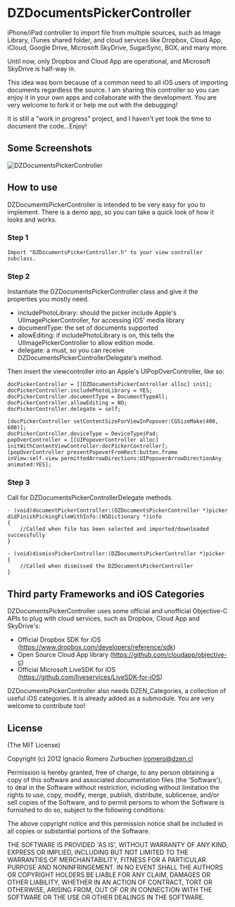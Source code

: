 # DZDocumentsPickerController

iPhone/iPad controller to import file from multiple sources, such as Image Library, iTunes shared folder, and cloud services like Dropbox, Cloud App, iCloud, Google Drive, Microsoft SkyDrive, SugarSync, BOX, and many more.

Until now, only Dropbox and Cloud App are operational, and Microsoft SkyDrive is half-way in.

This idea was born because of a common need to all iOS users of importing documents regardless the source. I am sharing this controller so you can enjoy it in your own apps and collaborate with the development. You are very welcome to fork it or help me out with the debugging!

It is still a "work in progress" project, and I haven't yet took the time to document the code…Enjoy!

## Some Screenshots
![DZDocumentsPickerController](http://www.dzen.cl/github/DZDocumentsPickerController.jpg)

## How to use
DZDocumentsPickerController is intended to be very easy for you to implement.
There is a demo app, so you can take a quick look of how it looks and works.

### Step 1
```
Import "DZDocumentsPickerController.h" to your view controller subclass.
```

### Step 2
Instantiate the DZDocumentsPickerController class and give it the properties you mostly need.
- includePhotoLibrary: should the picker include Apple's UIImagePickerController, for accessing iOS' media library
- documentType: the set of documents supported
- allowEditing: if includePhotoLibrary is on, this tells the UIImagePickerController to allow edition mode.
- delegate: a must, so you can receive DZDocumentsPickerControllerDelegate's method.

Then insert the viewcontroller into an Apple's UIPopOverController, like so:
```
docPickerController = [[DZDocumentsPickerController alloc] init];
docPickerController.includePhotoLibrary = YES;
docPickerController.documentType = DocumentTypeAll;
docPickerController.allowEditing = NO;
docPickerController.delegate = self;
    
[docPickerController setContentSizeForViewInPopover:CGSizeMake(400, 600)];
docPickerController.deviceType = DeviceTypeiPad;
popOverController = [[UIPopoverController alloc] initWithContentViewController:docPickerController];
[popOverController presentPopoverFromRect:button.frame inView:self.view permittedArrowDirections:UIPopoverArrowDirectionAny animated:YES];
```

### Step 3
Call for DZDocumentsPickerControllerDelegate methods.
```
- (void)documentPickerController:(DZDocumentsPickerController *)picker didFinishPickingFileWithInfo:(NSDictionary *)info
{
    //Called when file has been selected and imported/downloaded successfully
}

- (void)dismissPickerController:(DZDocumentsPickerController *)picker
{
    //Called when dismissed the DZDocumentsPickerController
}
```

## Third party Frameworks and iOS Categories

DZDocumentsPickerController uses some official and unofficial Objective-C APIs to plug with cloud services, such as Dropbox, Cloud App and SkyDrive's:
- Official Dropbox SDK for iOS (https://www.dropbox.com/developers/reference/sdk)
- Open Source Cloud App library (https://github.com/cloudapp/objective-c)
- Official Microsoft LiveSDK for iOS (https://github.com/liveservices/LiveSDK-for-iOS)

DZDocumentsPickerController also needs DZEN_Categories, a collection of useful iOS categories. It is already added as a submodule. You are very welcome to contribute too!

## License
(The MIT License)

Copyright (c) 2012 Ignacio Romero Zurbuchen <iromero@dzen.cl>

Permission is hereby granted, free of charge, to any person obtaining a copy of this software and associated documentation files (the 'Software'), to deal in the Software without restriction, including without limitation the rights to use, copy, modify, merge, publish, distribute, sublicense, and/or sell copies of the Software, and to permit persons to whom the Software is furnished to do so, subject to the following conditions:

The above copyright notice and this permission notice shall be included in all copies or substantial portions of the Software.

THE SOFTWARE IS PROVIDED 'AS IS', WITHOUT WARRANTY OF ANY KIND, EXPRESS OR IMPLIED, INCLUDING BUT NOT LIMITED TO THE WARRANTIES OF MERCHANTABILITY, FITNESS FOR A PARTICULAR PURPOSE AND NONINFRINGEMENT. IN NO EVENT SHALL THE AUTHORS OR COPYRIGHT HOLDERS BE LIABLE FOR ANY CLAIM, DAMAGES OR OTHER LIABILITY, WHETHER IN AN ACTION OF CONTRACT, TORT OR OTHERWISE, ARISING FROM, OUT OF OR IN CONNECTION WITH THE SOFTWARE OR THE USE OR OTHER DEALINGS IN THE SOFTWARE.